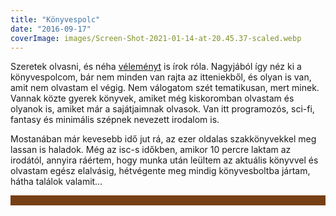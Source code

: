 ```yaml
---
title: "Könyvespolc"
date: "2016-09-17"
coverImage: images/Screen-Shot-2021-01-14-at-20.45.37-scaled.webp
---
```


Szeretek olvasni, és néha [véleményt](https://csokavar.hu/blog/tag/konyv/) is írok róla. Nagyjából így néz ki a könyvespolcom, bár nem minden van rajta az itteniekből, és olyan is van, amit nem olvastam el végig. Nem válogatom szét tematikusan, mert minek. Vannak közte gyerek könyvek, amiket még kiskoromban olvastam és olyanok is, amiket már a sajátjaimnak olvasok. Van itt programozós, sci-fi, fantasy és minimális szépnek nevezett irodalom is.

Mostanában már kevesebb idő jut rá, az ezer oldalas szakkönyvekkel meg lassan is haladok. Még az isc-s időkben, amikor 10 percre laktam az irodától, annyira ráértem, hogy munka után leültem az aktuális könyvvel és olvastam egész elalvásig, hétvégente meg mindig könyvesboltba jártam, hátha találok valamit…

<bookshelf/>


<style>
    bookshelf {
        display: flex;
        flex-wrap: wrap;
        align-items: baseline;
        background: #552a0a;
        border: 8px solid rgb(119 63 21);
        box-shadow:
            inset 0px 0px 25px -4px #000000,
            inset 0px -14px 17px -15px #FFFFFF;

    }

    book-container {
        border-bottom: 8px solid rgb(119 63 21);
        flex: 1;
        display: flex;
        box-shadow: inset 0px -14px 17px -15px #000000;
    }

    book {
        margin: 4px;
        box-shadow: 2px 2px #e8e8e8, 0px 2px #e8e8e8;
        border-top-right-radius: 2px;
        border-bottom-right-radius: 2px;
        display: flex;
    }

    book img {
        border-top-right-radius: 2px;
        border-bottom-right-radius: 2px;
        width: 100px;
    }
</style>

<script>

    fetch('https://bookshelf.csokavar.hu/books.json')
    .then(response => response.json())
    .then(booksData => {

        const getDate = (book) => {
            for(key of ["Date Read", "Date Added", "Year Published", "Original Publication Year"]) {
                if (book[key]) {
                    return new Date(book[key]);
                }
            }
            return new Date('1970');
        }

        booksData.sort(function(a, b){
            return getDate(b).getTime() - getDate(a).getTime();
        });
        
        let books = '';
        for (let book of booksData) {
            books += `
                <book-container>
                    <book title="${book['Title']}">
                        <img src="${book['cover']}" loading="lazy"/>
                    </book>
                </book-container>`;
        }


        document.getElementsByTagName('bookshelf')[0].innerHTML = books;
    });

</script>
